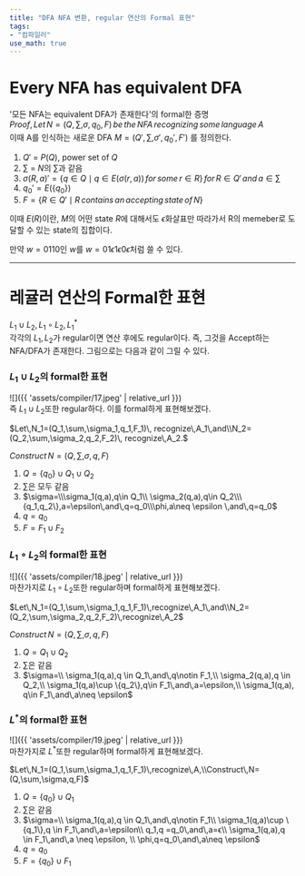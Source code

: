 ```yaml
---
title: "DFA NFA 변환, regular 연산의 Formal 표현"
tags:
- "컴파일러"
use_math: true
---
```


# Every NFA has equivalent DFA
'모든 NFA는 equivalent DFA가 존재한다'의 formal한 증명<br>
$Proof, \,Let\,N=(Q,\sum,\sigma,q_0,F)\,be\,the\,NFA\,recognizing\,some\,language\,A$<br>
이때 A를 인식하는 새로운 DFA $M=(Q',\sum,\sigma',q_0',F')$ 를 정의한다.

1. $Q'$ = $P(Q)$, power set of $Q$
2. $\sum$ = $N$의 $\sum$과 같음
3. $\sigma(R,a)'=\{q\in Q \mid q \in E(\sigma(r,a))\,for\,some\,r\in R\}\, for\,R\in Q'\,and\,a\in\sum$
4. $q_0'=E(\{q_0\})$ 
5. $F = \{R \in Q'\mid R\,contains\,an\,accepting\,state\,of\,N\}$

이때 $E(R)$이란, $M$의 어떤 state $R$에 대해서도 $\epsilon$화살표만 따라가서 R의 memeber로 도달할 수 있는 state의 집합이다.

만약 $w=0110$인 $w$를 $w=01\epsilon 1\epsilon 0\epsilon$처럼 쓸 수 있다.

---
# 레귤러 연산의 Formal한 표현
$L_1\cup L_2,\,L_1\circ L_2,\,L_1^*$<br>
각각의 $L_1,\,L_2$가 regular이면 연산 후에도 regular이다. 즉, 그것을 Accept하는 NFA/DFA가 존재한다.
그림으로는 다음과 같이 그릴 수 있다.<br>

### $L_1\cup L_2$의 formal한 표현
![]({{ 'assets/compiler/17.jpeg' | relative_url }})<br>
즉 $L_1\cup L_2$또한 regular하다. 이를 formal하게 표현해보겠다.

$Let\,N_1=(Q_1,\sum,\sigma_1,q_1,F_1)\, recognize\,A_1\,and\\N_2=(Q_2,\sum,\sigma_2,q_2,F_2)\, recognize\,A_2.$

$Construct\,N=(Q,\sum,\sigma,q,F)$<br>
1. $Q=\{q_0\}\cup Q_1\cup Q_2$
2. $\sum$은 모두 같음
3. $\sigma=\\\sigma_1(q,a),q\in Q_1\\ \sigma_2(q,a),q\in Q_2\\\{q_1,q_2\},a=\epsilon\,and\,q=q_0\\\phi,a\neq \epsilon \,and\,q=q_0$
4. $q=q_0$
5. $F=F_1\cup F_2$

### $L_1\circ L_2$의 formal한 표현
![]({{ 'assets/compiler/18.jpeg' | relative_url }})<br>
마찬가지로 $L_1\circ L_2$또한 regular하며 formal하게 표현해보겠다.

$Let\,N_1=(Q_1,\sum,\sigma_1,q_1,F_1)\,recognize\,A_1\,and\\N_2=(Q_2,\sum,\sigma_2,q_2,F_2)\,recognize\,A_2$

$Construct\,N=(Q,\sum,\sigma,q,F)$
1. $Q=Q_1\cup Q_2$
2. $\sum$은 같음
3. $\sigma=\\ \sigma_1(q,a),q \in Q_1\,and\,q\notin F_1,\\ \sigma_2(q,a),q \in Q_2,\\ \sigma_1(q,a)\cup \{q_2\},q\in F_1\,and\,a=\epsilon,\\ \sigma_1(q,a), q\in F_1\,and\,a\neq \epsilon$

### $L^*$의 formal한 표현
![]({{ 'assets/compiler/19.jpeg' | relative_url }})<br>
마찬가지로 $L^*$또한 regular하며 formal하게 표현해보겠다.

$Let\,N_1=(Q_1,\sum,\sigma_1,q_1,F_1)\,recognize\,A,\\Construct\,N=(Q,\sum,\sigma,q,F)$

1. $Q=\{q_0\}\cup Q_1$
2. $\sum$은 같음
3. $\sigma=\\ \sigma_1(q,a),q \in Q_1\,and\,q\notin F_1\\ \sigma_1(q,a)\cup \{q_1\},q \in F_1\,and\,a=\epsilon\\ q_1,q =q_0\,and\,a=ϵ\\ \sigma_1(q,a),q \in F_1\,and\,a \neq \epsilon, \\ \phi,q=q_0\,and\,a\neq \epsilon$
4. $q=q_0$
5. $F=\{q_0\}\cup F_1$
